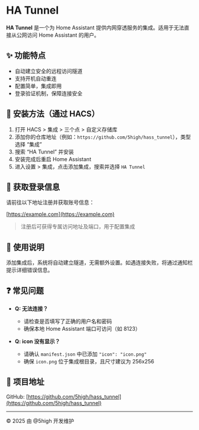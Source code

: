 # HA Tunnel

**HA Tunnel** 是一个为 Home Assistant 提供内网穿透服务的集成。适用于无法直接从公网访问 Home Assistant 的用户。

## ✨ 功能特点

- 自动建立安全的远程访问隧道
- 支持开机自动重连
- 配置简单，集成即用
- 登录验证机制，保障连接安全

## 🔧 安装方法（通过 HACS）

1. 打开 HACS > 集成 > 三个点 > 自定义存储库
2. 添加你的仓库地址（例如：`https://github.com/5high/hass_tunnel`），类型选择 “集成”
3. 搜索 “HA Tunnel” 并安装
4. 安装完成后重启 Home Assistant
5. 进入设置 > 集成，点击添加集成，搜索并选择 `HA Tunnel`

## 🧪 获取登录信息

请前往以下地址注册并获取账号信息：

[https://example.com](https://example.com)

> 注册后可获得专属访问地址及端口，用于配置集成

## 📘 使用说明

添加集成后，系统将自动建立隧道，无需额外设置。如遇连接失败，将通过通知栏提示详细错误信息。

## ❓ 常见问题

- **Q: 无法连接？**

  - 请检查是否填写了正确的用户名和密码
  - 确保本地 Home Assistant 端口可访问（如 8123）

- **Q: icon 没有显示？**
  - 请确认 `manifest.json` 中已添加 `"icon": "icon.png"`
  - 确保 `icon.png` 位于集成根目录，且尺寸建议为 256x256

## 📎 项目地址

GitHub: [https://github.com/5high/hass_tunnel](https://github.com/5high/hass_tunnel)

---

©️ 2025 由 @5high 开发维护
